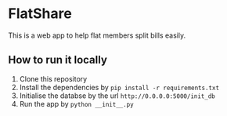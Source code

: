 # FlatShare

This is a web app to help flat members split bills easily.

## How to run it locally

1. Clone this repository
2. Install the dependencies by `pip install -r requirements.txt`
3. Initialise the databse by the url `http://0.0.0.0:5000/init_db`
4. Run the app by `python __init__.py`
